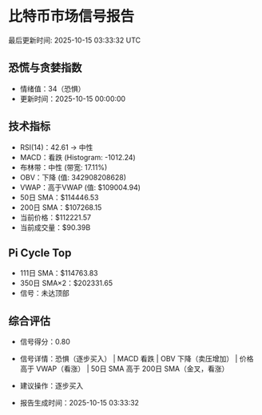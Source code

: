 # 比特币市场信号报告

最后更新时间: 2025-10-15 03:33:32 UTC

## 恐慌与贪婪指数
- 情绪值：34（恐惧）
- 更新时间：2025-10-15 00:00:00

## 技术指标
- RSI(14)：42.61 → 中性
- MACD：看跌 (Histogram: -1012.24)
- 布林带：中性 (带宽: 17.11%)
- OBV：下降 (值: 342908208628)
- VWAP：高于VWAP (值: $109004.94)
- 50日 SMA：$114446.53
- 200日 SMA：$107268.15
- 当前价格：$112221.57
- 当前成交量：$90.39B

## Pi Cycle Top
- 111日 SMA：$114763.83
- 350日 SMA×2：$202331.65
- 信号：未达顶部

## 综合评估
- 信号得分：0.80
- 信号详情：恐惧（逐步买入） | MACD 看跌 | OBV 下降（卖压增加） | 价格高于 VWAP（看涨） | 50日 SMA 高于 200日 SMA（金叉，看涨）
- 建议操作：逐步买入

- 报告生成时间：2025-10-15 03:33:32